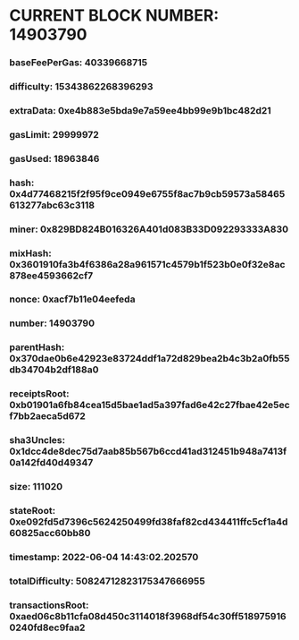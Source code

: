 # CURRENT BLOCK NUMBER: 14903790

### baseFeePerGas: 40339668715
### difficulty: 15343862268396293
### extraData: 0xe4b883e5bda9e7a59ee4bb99e9b1bc482d21
### gasLimit: 29999972
### gasUsed: 18963846
### hash: 0x4d77468215f2f95f9ce0949e6755f8ac7b9cb59573a58465613277abc63c3118
### miner: 0x829BD824B016326A401d083B33D092293333A830
### mixHash: 0x3601910fa3b4f6386a28a961571c4579b1f523b0e0f32e8ac878ee4593662cf7
### nonce: 0xacf7b11e04eefeda
### number: 14903790
### parentHash: 0x370dae0b6e42923e83724ddf1a72d829bea2b4c3b2a0fb55db34704b2df188a0
### receiptsRoot: 0xb01901a6fb84cea15d5bae1ad5a397fad6e42c27fbae42e5ecf7bb2aeca5d672
### sha3Uncles: 0x1dcc4de8dec75d7aab85b567b6ccd41ad312451b948a7413f0a142fd40d49347
### size: 111020
### stateRoot: 0xe092fd5d7396c5624250499fd38faf82cd434411ffc5cf1a4d60825acc60bb80
### timestamp: 2022-06-04 14:43:02.202570
### totalDifficulty: 50824712823175347666955
### transactionsRoot: 0xaed06c8b11cfa08d450c3114018f3968df54c30ff5189759160240fd8ec9faa2
